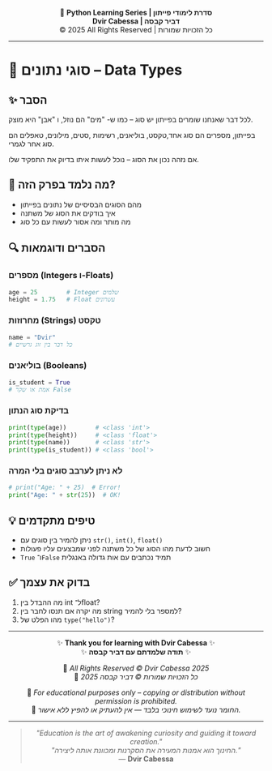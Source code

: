 <!-- DC_HEADER_START -->
<div align="center">

🐍 **Python Learning Series | סדרת לימודי פייתון**  
**Dvir Cabessa | דביר קבסה**  
© 2025 All Rights Reserved | כל הזכויות שמורות

</div>

---
<!-- DC_HEADER_END -->

# 📘 סוגי נתונים – Data Types

## ✨ הסבר
לכל דבר שאנחנו שומרים בפייתון יש סוג – כמו ש- "מים" הם נוזל, ו "אבן" היא מוצק.  

בפייתון, מספרים הם סוג אחד,טקסט, בוליאנים, רשימות ,סטים, מילונים, טאפלים הם סוג אחר לגמרי.

אם נזהה נכון את הסוג – נוכל לעשות איתו בדיוק את התפקיד שלו.

## 🧠 מה נלמד בפרק הזה?
- מהם הסוגים הבסיסיים של נתונים בפייתון  
- איך בודקים את הסוג של משתנה  
- מה מותר ומה אסור לעשות עם כל סוג  

## 🔍 הסברים ודוגמאות

### מספרים (Integers ו-Floats)
```python
age = 25        # Integer שלמים
height = 1.75   # Float עשרונים
```

### מחרוזות (Strings) טקסט 
```python
name = "Dvir"
# כל דבר בין זוג גרשיים
```

### בוליאנים (Booleans)
```python
is_student = True
# אמת או שקר False
```

### בדיקת סוג הנתון
```python
print(type(age))        # <class 'int'>
print(type(height))     # <class 'float'>
print(type(name))       # <class 'str'>
print(type(is_student)) # <class 'bool'>
```

### לא ניתן לערבב סוגים בלי המרה
```python
# print("Age: " + 25)  # Error!
print("Age: " + str(25))  # OK!
```

## 💡 טיפים מתקדמים
- ניתן להמיר בין סוגים עם `str()`, `int()`, `float()`  
- חשוב לדעת מהו הסוג של כל משתנה לפני שמבצעים עליו פעולות  
- `True` ו־`False` תמיד נכתבים עם אות גדולה באנגלית  

## ✅ בדוק את עצמך
1. מה ההבדל בין int ל־float?  
2. מה יקרה אם תנסו לחבר בין string למספר בלי להמיר?  
3. מהו הפלט של `type("hello")`?

<!-- DC_FOOTER_START -->
---

<div align="center">

✨ **Thank you for learning with Dvir Cabessa** ✨  
✨ **תודה שלמדתם עם דביר קבסה** ✨  

📘 *All Rights Reserved © Dvir Cabessa 2025*  
📘 *כל הזכויות שמורות © דביר קבסה 2025*  

🔗 *For educational purposes only – copying or distribution without permission is prohibited.*  
🔗 *החומר נועד לשימוש חינוכי בלבד — אין להעתיק או להפיץ ללא אישור.*

---

> _"Education is the art of awakening curiosity and guiding it toward creation."_  
> _"החינוך הוא אמנות המעירה את הסקרנות ומכוונת אותה ליצירה."_  
> — **Dvir Cabessa**

</div>
<!-- DC_FOOTER_END -->

